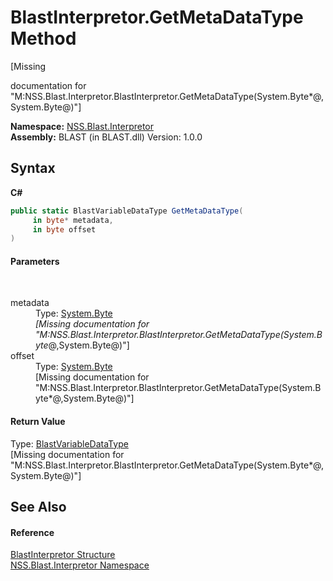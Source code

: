 # BlastInterpretor.GetMetaDataType Method 
 

\[Missing <summary> documentation for "M:NSS.Blast.Interpretor.BlastInterpretor.GetMetaDataType(System.Byte*@,System.Byte@)"\]

**Namespace:**&nbsp;<a href="N_NSS_Blast_Interpretor">NSS.Blast.Interpretor</a><br />**Assembly:**&nbsp;BLAST (in BLAST.dll) Version: 1.0.0

## Syntax

**C#**<br />
``` C#
public static BlastVariableDataType GetMetaDataType(
	 in byte* metadata,
	 in byte offset
)
```


#### Parameters
&nbsp;<dl><dt>metadata</dt><dd>Type: <a href="https://docs.microsoft.com/dotnet/api/system.byte" target="_blank" rel="noopener noreferrer">System.Byte</a>*<br />\[Missing <param name="metadata"/> documentation for "M:NSS.Blast.Interpretor.BlastInterpretor.GetMetaDataType(System.Byte*@,System.Byte@)"\]</dd><dt>offset</dt><dd>Type: <a href="https://docs.microsoft.com/dotnet/api/system.byte" target="_blank" rel="noopener noreferrer">System.Byte</a><br />\[Missing <param name="offset"/> documentation for "M:NSS.Blast.Interpretor.BlastInterpretor.GetMetaDataType(System.Byte*@,System.Byte@)"\]</dd></dl>

#### Return Value
Type: <a href="T_NSS_Blast_BlastVariableDataType">BlastVariableDataType</a><br />\[Missing <returns> documentation for "M:NSS.Blast.Interpretor.BlastInterpretor.GetMetaDataType(System.Byte*@,System.Byte@)"\]

## See Also


#### Reference
<a href="T_NSS_Blast_Interpretor_BlastInterpretor">BlastInterpretor Structure</a><br /><a href="N_NSS_Blast_Interpretor">NSS.Blast.Interpretor Namespace</a><br />